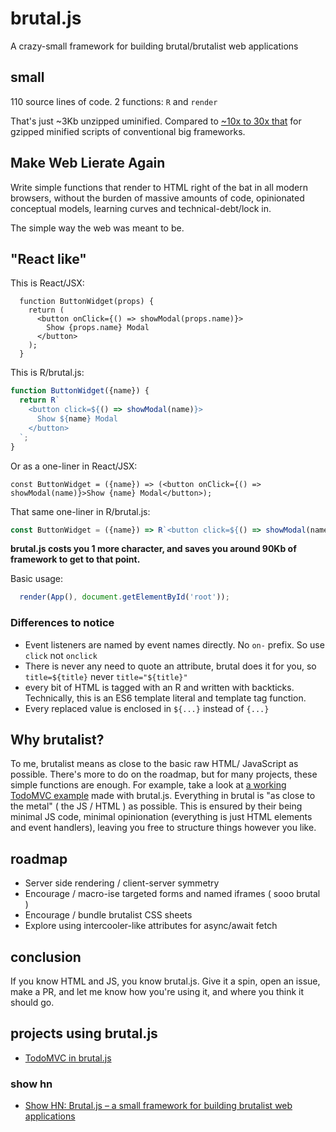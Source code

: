# brutal.js

A crazy-small framework for building brutal/brutalist web applications

## small

110 source lines of code. 2 functions: `R` and `render`

That's just ~3Kb unzipped uminified. Compared to [~10x to 30x that](https://gist.github.com/Restuta/cda69e50a853aa64912d) for gzipped minified scripts of conventional big frameworks. 

## Make Web Lierate Again

Write simple functions that render to HTML right of the bat in all modern browsers, without the burden of massive amounts of code, opinionated conceptual models, learning curves and technical-debt/lock in.

The simple way the web was meant to be.

## "React like"

This is React/JSX:

```JSX
  function ButtonWidget(props) {
    return (
      <button onClick={() => showModal(props.name)}>
        Show {props.name} Modal
      </button>
    );
  }
```

This is R/brutal.js:

```JavaScript
function ButtonWidget({name}) {
  return R`
    <button click=${() => showModal(name)}>
      Show ${name} Modal
    </button>
  `;
}
```

Or as a one-liner in React/JSX:

```JSX
const ButtonWidget = ({name}) => (<button onClick={() => showModal(name)}>Show {name} Modal</button>);
```

That same one-liner in R/brutal.js:

```JavaScript
const ButtonWidget = ({name}) => R`<button click=${() => showModal(name)}>Show ${name} Modal</button>`;
```

**brutal.js costs you 1 more character, and saves you around 90Kb of framework to get to that point.**

Basic usage:

```JavaScript
  render(App(), document.getElementById('root'));
```

### Differences to notice

- Event listeners are named by event names directly. No `on-` prefix. So use `click` not `onclick`
- There is never any need to quote an attribute, brutal does it for you, so 
  `title=${title}` never `title="${title}"`
- every bit of HTML is tagged with an R and written with backticks. Technically, this is an ES6 template literal and template tag function.
- Every replaced value is enclosed in `${...}` instead of `{...}`

## Why brutalist?

To me, brutalist means as close to the basic raw HTML/ JavaScript as possible. 
There's more to do on the roadmap, but for many projects, these simple functions are enough. 
For example, take a look at [a working TodoMVC example](https://dosyago-coder-0.github.io/rvanillatodo/) made with brutal.js.
Everything in brutal is "as close to the metal" ( the JS / HTML ) as possible. This is ensured by their being minimal JS code,
minimal opinionation (everything is just HTML elements and event handlers), leaving you free to structure things however you like. 

## roadmap

- Server side rendering / client-server symmetry
- Encourage / macro-ise targeted forms and named iframes ( sooo brutal )
- Encourage / bundle brutalist CSS sheets
- Explore using intercooler-like attributes for async/await fetch

## conclusion

If you know HTML and JS, you know brutal.js. Give it a spin, open an issue, make a PR, and let me know how you're using it, and where you think it should go.

## projects using brutal.js

- [TodoMVC in brutal.js](https://github.com/dosyago-coder-0/rvanillatodo)

### show hn

- [Show HN: Brutal.js – a small framework for building brutalist web applications](https://news.ycombinator.com/item?id=17484253)
